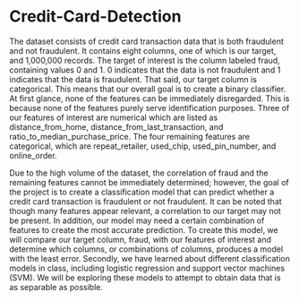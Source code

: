 # Credit-Card-Detection
The dataset consists of credit card transaction data that is both fraudulent and not fraudulent. It
contains eight columns, one of which is our target, and 1,000,000 records. The target of interest
is the column labeled fraud, containing values 0 and 1. 0 indicates that the data is not fraudulent
and 1 indicates that the data is fraudulent. That said, our target column is categorical. This means
that our overall goal is to create a binary classifier. At first glance, none of the features can be
immediately disregarded. This is because none of the features purely serve identification
purposes. Three of our features of interest are numerical which are listed as
distance_from_home, distance_from_last_transaction, and ratio_to_median_purchase_price. The
four remaining features are categorical, which are repeat_retailer, used_chip, used_pin_number,
and online_order.

Due to the high volume of the dataset, the correlation of fraud and the remaining features cannot
be immediately determined; however, the goal of the project is to create a classification model
that can predict whether a credit card transaction is fraudulent or not fraudulent. It can be noted
that though many features appear relevant, a correlation to our target may not be present. In
addition, our model may need a certain combination of features to create the most accurate
prediction. To create this model, we will compare our target column, fraud, with our features of
interest and determine which columns, or combinations of columns, produces a model with the
least error. Secondly, we have learned about different classification models in class, including
logistic regression and support vector machines (SVM). We will be exploring these models to
attempt to obtain data that is as separable as possible.
